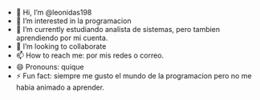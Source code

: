 - 👋 Hi, I’m @leonidas198
- 👀 I’m interested in la programacion
- 🌱 I’m currently estudiando analista de sistemas, pero tambien aprendiendo por mi cuenta.
- 💞️ I’m looking to collaborate
- 📫 How to reach me: por mis redes o correo.
- 😄 Pronouns: quique
- ⚡ Fun fact: siempre me gusto el mundo de la programacion pero no me habia animado a aprender.

<!---
leonidas198/leonidas198 is a ✨ special ✨ repository because its `README.md` (this file) appears on your GitHub profile.
You can click the Preview link to take a look at your changes.
--->

